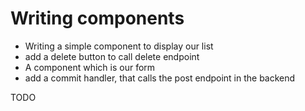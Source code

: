 # Writing components

- Writing a simple component to display our list
- add a delete button to call delete endpoint
- A component which is our form 
- add a commit handler, that calls the post endpoint in the backend

TODO

